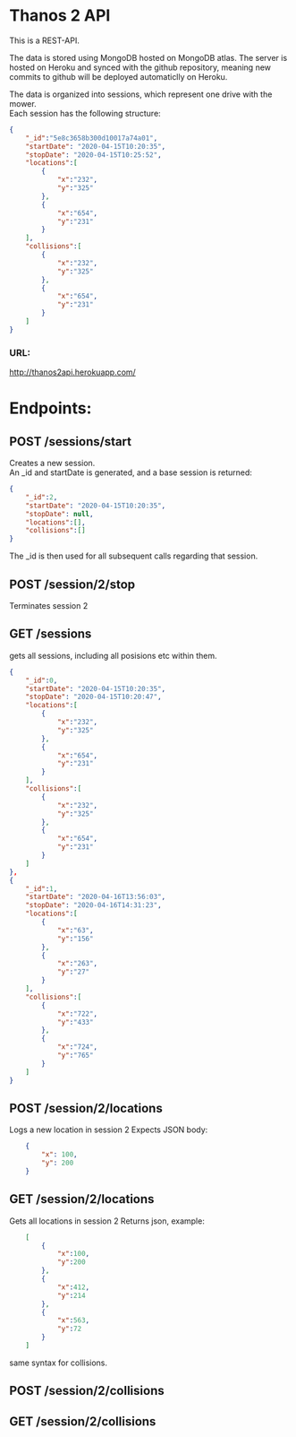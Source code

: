 # Thanos 2 API

This is a REST-API.

The data is stored using MongoDB hosted on MongoDB atlas.
The server is hosted on Heroku and synced with the github repository, meaning new commits to github will be deployed automaticlly on Heroku.

The data is organized into sessions, which represent one drive with the mower.  
Each session has the following structure:

```json
{
    "_id":"5e8c3658b300d10017a74a01",
    "startDate": "2020-04-15T10:20:35",
    "stopDate": "2020-04-15T10:25:52",
    "locations":[
        {
            "x":"232",
            "y":"325"
        },
        {
            "x":"654",
            "y":"231"
        }
    ],
    "collisions":[
        {
            "x":"232",
            "y":"325"
        },
        {
            "x":"654",
            "y":"231"
        }
    ]
}
```

### URL:  
http://thanos2api.herokuapp.com/

# Endpoints:

## POST /sessions/start
Creates a new session.  
An _id and startDate is generated, and a base session is returned:

```json
{
    "_id":2,
    "startDate": "2020-04-15T10:20:35",
    "stopDate": null,
    "locations":[],
    "collisions":[]
}
```

The _id is then used for all subsequent calls regarding that session.

## POST /session/2/stop
Terminates session 2

## GET /sessions
gets all sessions, including all posisions etc within them.


```json
{
    "_id":0,
    "startDate": "2020-04-15T10:20:35",
    "stopDate": "2020-04-15T10:20:47",
    "locations":[
        {
            "x":"232",
            "y":"325"
        },
        {
            "x":"654",
            "y":"231"
        }
    ],
    "collisions":[
        {
            "x":"232",
            "y":"325"
        },
        {
            "x":"654",
            "y":"231"
        }
    ]
},
{
    "_id":1,
    "startDate": "2020-04-16T13:56:03",
    "stopDate": "2020-04-16T14:31:23",
    "locations":[
        {
            "x":"63",
            "y":"156"
        },
        {
            "x":"263",
            "y":"27"
        }
    ],
    "collisions":[
        {
            "x":"722",
            "y":"433"
        },
        {
            "x":"724",
            "y":"765"
        }
    ]
}
```

## POST /session/2/locations
Logs a new location in session 2
Expects JSON body:

```json
    {
        "x": 100,
        "y": 200
    }
```

## GET /session/2/locations
Gets all locations in session 2
Returns json, example:

```json
    [
        {
            "x":100,
            "y":200
        },
        {
            "x":412,
            "y":214 
        },
        {
            "x":563,
            "y":72 
        }
    ]
```


same syntax for collisions.

## POST /session/2/collisions

## GET /session/2/collisions

